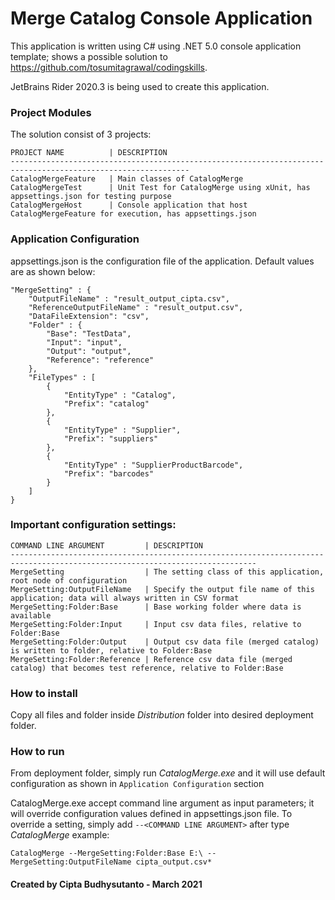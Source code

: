 # Merge Catalog Console Application

This application is written using C# using .NET 5.0 console application template; shows a possible solution to https://github.com/tosumitagrawal/codingskills.

JetBrains Rider 2020.3 is being used to create this application.

### Project Modules
The solution consist of 3 projects:
```
PROJECT NAME          | DESCRIPTION
--------------------------------------------------------------------------------------------------------------
CatalogMergeFeature   | Main classes of CatalogMerge
CatalogMergeTest      | Unit Test for CatalogMerge using xUnit, has appsettings.json for testing purpose
CatalogMergeHost      | Console application that host CatalogMergeFeature for execution, has appsettings.json
```

### Application Configuration
appsettings.json is the configuration file of the application. Default values are as shown below:
```
"MergeSetting" : {
	"OutputFileName" : "result_output_cipta.csv",
	"ReferenceOutputFileName" : "result_output.csv",
	"DataFileExtension": "csv",
	"Folder" : {
		"Base": "TestData",
		"Input": "input",
		"Output": "output",
		"Reference": "reference"
	},
	"FileTypes" : [
		{
			"EntityType" : "Catalog",
			"Prefix": "catalog"
		},
		{
			"EntityType" : "Supplier",
			"Prefix": "suppliers"
		},
		{
			"EntityType" : "SupplierProductBarcode",
			"Prefix": "barcodes"
		}
	]
}
```

### Important configuration settings:
```
COMMAND LINE ARGUMENT         | DESCRIPTION
-----------------------------------------------------------------------------------------------------------------------------
MergeSetting                  | The setting class of this application, root node of configuration
MergeSetting:OutputFileName   | Specify the output file name of this application; data will always written in CSV format
MergeSetting:Folder:Base      | Base working folder where data is available
MergeSetting:Folder:Input     | Input csv data files, relative to Folder:Base
MergeSetting:Folder:Output    | Output csv data file (merged catalog) is written to folder, relative to Folder:Base
MergeSetting:Folder:Reference | Reference csv data file (merged catalog) that becomes test reference, relative to Folder:Base
```

### How to install
Copy all files and folder inside *Distribution* folder into desired deployment folder.

### How to run
From deployment folder, simply run *CatalogMerge.exe* and it will use default configuration as shown in ```Application Configuration``` section

CatalogMerge.exe accept command line argument as input parameters; it will override configuration values defined in appsettings.json file.
To override a setting, simply add 
```--<COMMAND LINE ARGUMENT>``` after type *CatalogMerge* example:
```
CatalogMerge --MergeSetting:Folder:Base E:\ --MergeSetting:OutputFileName cipta_output.csv*
```

#### Created by Cipta Budhysutanto - March 2021